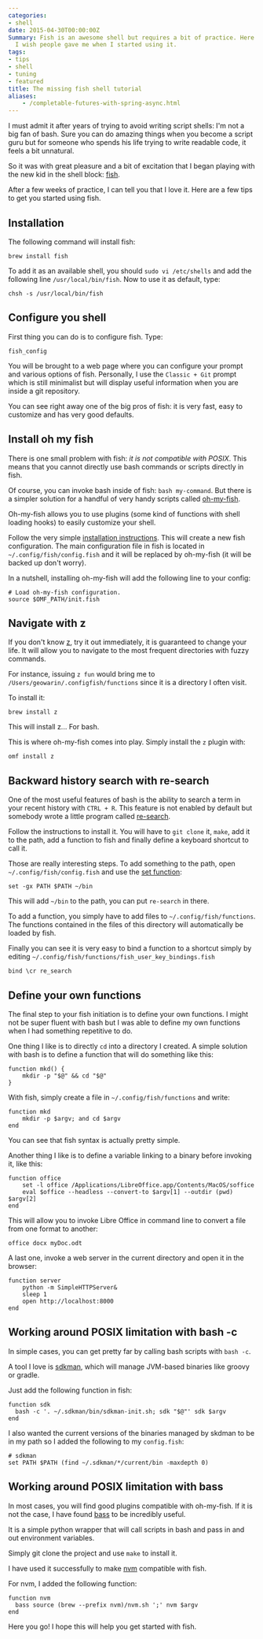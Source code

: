 ```yaml
---
categories:
- shell
date: 2015-04-30T00:00:00Z
Summary: Fish is an awesome shell but requires a bit of practice. Here are a few tips
  I wish people gave me when I started using it.
tags:
- tips
- shell
- tuning
- featured
title: The missing fish shell tutorial
aliases:
    - /completable-futures-with-spring-async.html
---
```


I must admit it after years of trying to avoid writing script shells: I'm not a big fan of bash.
Sure you can do amazing things when you become a script guru but for someone who spends his life trying to write
readable code, it feels a bit unnatural.

So it was with great pleasure and a bit of excitation that I began playing with the new kid in the shell block:
[fish](http://fishshell.com/).

After a few weeks of practice, I can tell you that I love it.
Here are a few tips to get you started using fish.

## Installation


The following command will install fish:

```
brew install fish
```

To add it as an available shell, you should `sudo vi /etc/shells` and add the following line `/usr/local/bin/fish`.
Now to use it as default, type:

```
chsh -s /usr/local/bin/fish
```

## Configure you shell

First thing you can do is to configure fish. Type:

```
fish_config
```

You will be brought to a web page where you can configure your prompt and various options of fish.
Personally, I use the `Classic + Git` prompt which is still minimalist but will display useful information when you
are inside a git repository.

You can see right away one of the big pros of fish: it is very fast, easy to customize and has very good defaults.

## Install oh my fish

There is one small problem with fish: *it is not compatible with POSIX*.
This means that you cannot directly use bash commands or scripts directly in fish.

Of course, you can invoke bash inside of fish: `bash my-command`.
But there is a simpler solution for a handful of very handy scripts called [oh-my-fish](https://github.com/bpinto/oh-my-fish).

Oh-my-fish allows you to use plugins (some kind of functions with shell loading hooks) to easily
customize your shell.

Follow the very simple [installation instructions](htps://github.com/bpinto/oh-my-fish#installation).
This will create a new fish configuration.
The main configuration file in fish is located in `~/.config/fish/config.fish` and it will be replaced by oh-my-fish (it
will be backed up don't worry).

In a nutshell, installing oh-my-fish will add the following line to your config:

```
# Load oh-my-fish configuration.
source $OMF_PATH/init.fish
```

## Navigate with z


If you don't know [z](https://github.com/rupa/z), try it out immediately, it is guaranteed to change your life.
It will allow you to navigate to the most frequent directories with fuzzy commands.

For instance, issuing `z fun` would bring me to `/Users/geowarin/.configfish/functions` since it is a directory I often
visit.

To install it:

```
brew install z
```

This will install z... For bash.

This is where oh-my-fish comes into play.
Simply install the `z` plugin with:

```
omf install z
```

## Backward history search with re-search

One of the most useful features of bash is the ability to search a term in your recent history with `CTRL + R`.
This feature is not enabled by default but somebody wrote a little program called [re-search](https://github.com/jbonjean/re-search).

Follow the instructions to install it.
You will have to `git clone` it, `make`, add it to the path, add a function to fish and finally define a keyboard shortcut to
call it.

Those are really interesting steps. To add something to the path, open `~/.config/fish/config.fish` and use the
[set function]():

```
set -gx PATH $PATH ~/bin
```

This will add `~/bin` to the path, you can put `re-search` in there.

To add a function, you simply have to add files to `~/.config/fish/functions`.
The functions contained in the files of this directory will automatically be loaded by fish.

Finally you can see it is very easy to bind a function to a shortcut simply by editing `~/.config/fish/functions/fish_user_key_bindings.fish`

```
bind \cr re_search
```

## Define your own functions

The final step to your fish initiation is to define your own functions.
I might not be super fluent with bash but I was able to define my own functions when I had something repetitive to do.

One thing I like is to directly `cd` into a directory I created.
A simple solution with bash is to define a function that will do something like this:

```
function mkd() {
	mkdir -p "$@" && cd "$@"
}
```

With fish, simply create a file in `~/.config/fish/functions` and write:

```
function mkd
	mkdir -p $argv; and cd $argv
end
```

You can see that fish syntax is actually pretty simple.

Another thing I like is to define a variable linking to a binary before invoking it, like this:

```
function office
	set -l office /Applications/LibreOffice.app/Contents/MacOS/soffice
	eval $office --headless --convert-to $argv[1] --outdir (pwd) $argv[2]
end
```

This will allow you to invoke Libre Office in command line to convert a file from one format to another:

```
office docx myDoc.odt
```

A last one, invoke a web server in the current directory and open it in the browser:

```
function server
	python -m SimpleHTTPServer&
	sleep 1
	open http://localhost:8000
end
```

## Working around POSIX limitation with bash -c

In simple cases, you can get pretty far by calling bash scripts with
`bash -c`.

A tool I love is [sdkman](http://sdkman.io/), which will manage JVM-based binaries
like groovy or gradle.

Just add the following function in fish:

```
function sdk
  bash -c '. ~/.sdkman/bin/sdkman-init.sh; sdk "$@"' sdk $argv
end
```

I also wanted the current versions of the binaries managed by skdman to be in my
path so I added the following to my `config.fish`:

```
# sdkman
set PATH $PATH (find ~/.sdkman/*/current/bin -maxdepth 0)
```

## Working around POSIX limitation with bass

In most cases, you will find good plugins compatible with oh-my-fish.
If it is not the case, I have found [bass](https://github.com/edc/bass) to be
incredibly useful.

It is a simple python wrapper that will call scripts in bash and pass in and out
environment variables.

Simply git clone the project and use `make` to install it.

I have used it successfully to make [nvm](https://github.com/creationix/nvm)
compatible with fish.

For nvm, I added the following function:

```
function nvm
  bass source (brew --prefix nvm)/nvm.sh ';' nvm $argv
end
```

Here you go! I hope this will help you get started with fish.
